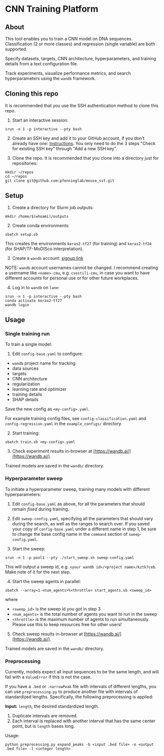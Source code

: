 # CNN Training Platform

## About
This tool enables you to train a CNN model on DNA sequences.
Classification (2 or more classes) and regression (single variable) are both supported.

Specify datasets, targets, CNN architecture, hyperparameters, and training details
from a text configuration file.

Track experiments, visualize performance metrics, and search hyperparameters using
the `wandb` framework.

## Cloning this repo
It is recommended that you use the SSH authentication method to clone this repo.

1. Start an interactive session:

```
srun -n 1 -p interactive --pty bash
```

2. Create an SSH key and add it to your GitHub account, if you don't already have one:
[Instructions](https://docs.github.com/en/authentication/connecting-to-github-with-ssh/checking-for-existing-ssh-keys). You only need to do the 3 steps "Check for existing SSH key"
through "Add a new SSH key".

3. Clone the repo. It is recommended that you clone into a directory just for repositories:

```
mkdir ~/repos
cd ~/repos
git clone git@github.com:pfenninglab/mouse_sst.git
```

## Setup
1. Create a directory for Slurm job outputs:

```
mkdir /home/$(whoami)/outputs
```

2. Create conda environments:

```
sbatch setup.sb
```

This creates the environments `keras2-tf27` (for training) and `keras2-tf24` (for SHAP/TF-MoDISco interpretation).

3. Create a `wandb` account: [signup link](https://app.wandb.ai/login?signup=true)

 NOTE: `wandb` account usernames cannot be changed. I recommend creating a username like
 `<name>-cmu`, e.g. `csestili-cmu`, in case you want to have different accounts for personal
 use or for other future workplaces.

4. Log in to `wandb` on `lane`:
```
srun -n 1 -p interactive --pty bash
conda activate keras2-tf27
wandb login
```

## Usage

### Single training run
To train a single model:

1. Edit `config-base.yaml` to configure:
- `wandb` project name for tracking
- data sources
- targets
- CNN architecture
- regularization
- learning rate and optimizer
- training details
- SHAP details

Save the new config as `<my-config>.yaml`.

For example training config files, see `config-classification.yaml` and `config-regression.yaml` in the `example_configs/` directory.

2. Start training:
```
sbatch train.sb <my-config>.yaml
```

3. Check experiment results in-browser at [https://wandb.ai/](https://wandb.ai/).

Trained models are saved in the `wandb/` directory.

### Hyperparameter sweep
To initiate a hyperparameter sweep, training many models with different hyperparameters:

1. Edit `config-base.yaml` as above, for all the parameters that should remain *fixed* during training.

2. Edit `sweep-config.yaml`, specifying all the parameters that should vary during the search, as well as the ranges to search over. 
If you saved your copy of `config-base.yaml` under a different name in step 1, be sure to change the base config name in the `command` section of `sweep-config.yaml`.

3. Start the sweep:
```
srun -n 1 -p pool1 --pty ./start_sweep.sh sweep-config.yaml
```
This will output a sweep id, e.g. `<your wandb id>/<project name>/kztk7ceb`. Make note of it for the next step.

4. Start the sweep agents in parallel:
```
sbatch --array=1-<num_agents>%<throttle> start_agents.sb <sweep_id>
```
where
- `<sweep_id>` is the sweep id you got in step 3
- `<num_agents>` is the total number of agents you want to run in the sweep
- `<throttle>` is the maximum number of agents to run simultaneously. Please use this to keep resources free for other users!

5. Check sweep results in-browser at [https://wandb.ai/](https://wandb.ai/).

Trained models are saved in the `wandb/` directory.

### Preprocessing
Currently, models expect all input sequences to be the same length, and will fail with a `ValueError`
if this is not the case.

If you have a `.bed` or `.narrowPeak` file with intervals of different lengths, you can use
`preprocessing.py` to produce another file with intervals of standardized lengths. Specifically,
the following preprocessing is applied:

**Input:** `length`, the desired standardized length.
1. Duplicate intervals are removed.
2. Each interval is replaced with another interval that has the same center point, but is `length` bases long.

Usage:
```
python preprocessing.py expand_peaks -b <input .bed file> -o <output .bed file> -l <integer length>
```